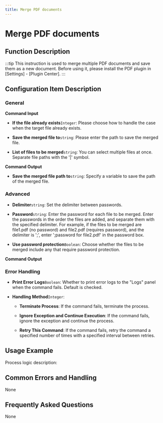 ```yaml
---
title: Merge PDF documents
---
```


# Merge PDF documents

## Function Description

:::tip 
This instruction is used to merge multiple PDF documents and save them as a new document. Before using it, please install the PDF plugin in [Settings] - [Plugin Center].
:::

## Configuration Item Description

### General

**Command Input**

- **If the file already exists**`Integer`: Please choose how to handle the case when the target file already exists.

- **Save the merged file to**`string`: Please enter the path to save the merged file.

- **List of files to be merged**`string`: You can select multiple files at once. Separate file paths with the '|' symbol.


**Command Output**

- **Save the merged file path to**`string`: Specify a variable to save the path of the merged file.

### Advanced

- **Delimiter**`string`: Set the delimiter between passwords.

- **Password**`string`: Enter the password for each file to be merged. Enter the passwords in the order the files are added, and separate them with the specified delimiter. For example, if the files to be merged are file1.pdf (no password) and file2.pdf (requires password), and the delimiter is ';', enter ';password for file2.pdf' in the password box.

- **Use password protection**`Boolean`: Choose whether the files to be merged include any that require password protection.


**Command Output**

### Error Handling

- **Print Error Logs**`Boolean`: Whether to print error logs to the "Logs" panel when the command fails. Default is checked. 

- **Handling Method**`Integer`:

    - **Terminate Process**: If the command fails, terminate the process.

    - **Ignore Exception and Continue Execution**: If the command fails, ignore the exception and continue the process.

    - **Retry This Command**: If the command fails, retry the command a specified number of times with a specified interval between retries.

## Usage Example

Process logic description:

## Common Errors and Handling

None

## Frequently Asked Questions

None

